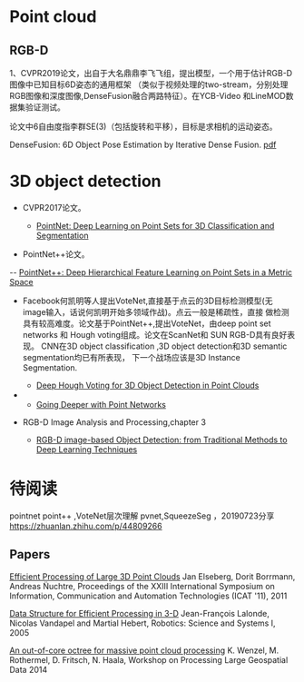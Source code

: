 # Point cloud

## RGB-D
1、CVPR2019论文，出自于大名鼎鼎李飞飞组，提出模型，一个用于估计RGB-D图像中已知目标6D姿态的通用框架
（类似于视频处理的two-stream，分别处理RGB图像和深度图像,DenseFusion融合两路特征）。在YCB-Video
和LineMOD数据集验证测试。

论文中6自由度指李群SE(3)（包括旋转和平移），目标是求相机的运动姿态。

DenseFusion: 6D Object Pose Estimation by Iterative Dense Fusion. [pdf](https://arxiv.org/pdf/1901.04780.pdf)

# 3D object detection

- CVPR2017论文。

  - [PointNet: Deep Learning on Point Sets for 3D Classification and Segmentation](http://openaccess.thecvf.com/content_cvpr_2017/papers/Qi_PointNet_Deep_Learning_CVPR_2017_paper.pdf)


- PointNet++论文。

 -- [PointNet++: Deep Hierarchical Feature Learning on Point Sets in a Metric Space](https://arxiv.org/pdf/1706.02413.pdf)

- Facebook何凯明等人提出VoteNet,直接基于点云的3D目标检测模型(无image输入，话说何凯明开始多领域作战)。点云一般是稀疏性，直接
做检测具有较高难度。论文基于PointNet++,提出VoteNet，由deep point set networks 和 Hough voting组成。论文在ScanNet和
SUN RGB-D具有良好表现。 CNN在3D object classification ,3D object detection和3D semantic segmentation均已有所表现，
下一个战场应该是3D Instance Segmentation.

  - [Deep Hough Voting for 3D Object Detection in Point Clouds](https://arxiv.org/pdf/1904.09664.pdf)

- 
  - [Going Deeper with Point Networks](https://arxiv.org/pdf/1907.00960.pdf)
  
- RGB-D Image Analysis and Processing,chapter 3

  - [RGB-D image-based Object Detection: from Traditional Methods to Deep Learning Techniques](https://arxiv.org/pdf/1907.09236.pdf)

# 待阅读
pointnet point++ ,VoteNet层次理解
pvnet,SqueezeSeg ，20190723分享
https://zhuanlan.zhihu.com/p/44809266
## Papers 

[Efficient Processing of Large 3D Point Clouds](https://www.researchgate.net/publication/233792575_Efficient_Processing_of_Large_3D_Point_Clouds) Jan Elseberg, Dorit Borrmann, Andreas N̈uchtre, Proceedings of the XXIII International Symposium on Information, Communication and Automation Technologies (ICAT '11), 2011 

[Data Structure for Efficient Processing in 3-D](http://www.roboticsproceedings.org/rss01/p48.pdf) Jean-François Lalonde, Nicolas Vandapel and Martial Hebert, Robotics: Science and Systems I, 2005

[An out-of-core octree for massive point cloud processing](http://rs.tudelft.nl/~rlindenbergh/workshop/WenzelIQmulus.pdf) K. Wenzel, M. Rothermel, D. Fritsch, N. Haala, Workshop on Processing Large Geospatial Data 2014


